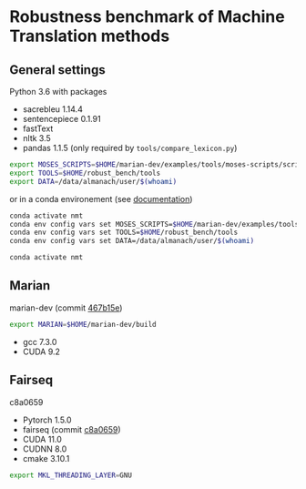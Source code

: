 # Robustness benchmark of Machine Translation methods

## General settings

Python 3.6 with packages
  - sacrebleu 1.14.4
  - sentencepiece 0.1.91
  - fastText
  - nltk 3.5
  - pandas 1.1.5 (only required by `tools/compare_lexicon.py`)


```bash
export MOSES_SCRIPTS=$HOME/marian-dev/examples/tools/moses-scripts/scripts
export TOOLS=$HOME/robust_bench/tools
export DATA=/data/almanach/user/$(whoami)
```

or in a conda environement (see
[documentation](https://docs.conda.io/projects/conda/en/latest/user-guide/tasks/manage-environments.html#setting-environment-variables))

```bash
conda activate nmt
conda env config vars set MOSES_SCRIPTS=$HOME/marian-dev/examples/tools/moses-scripts/scripts
conda env config vars set TOOLS=$HOME/robust_bench/tools
conda env config vars set DATA=/data/almanach/user/$(whoami)

conda activate nmt
```
## Marian

marian-dev (commit [467b15e](https://github.com/marian-nmt/marian-dev/commit/467b15e2b94b7c7b25ceaee764f790d8faaeabf2))

```bash
export MARIAN=$HOME/marian-dev/build
```

- gcc 7.3.0
- CUDA 9.2

## Fairseq

c8a0659

- Pytorch 1.5.0
- fairseq (commit [c8a0659](https://github.com/pytorch/fairseq/commit/c8a0659))
- CUDA 11.0
- CUDNN 8.0
- cmake 3.10.1

```bash
export MKL_THREADING_LAYER=GNU
```